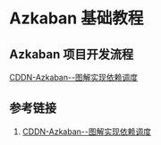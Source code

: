 # Azkaban 基础教程



## Azkaban 项目开发流程


[CDDN-Azkaban--图解实现依赖调度](https://blog.csdn.net/qq_46893497/article/details/110847700)


## 参考链接
1. [CDDN-Azkaban--图解实现依赖调度](https://blog.csdn.net/qq_46893497/article/details/110847700)